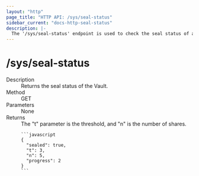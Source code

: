 ```yaml
---
layout: "http"
page_title: "HTTP API: /sys/seal-status"
sidebar_current: "docs-http-seal-status"
description: |-
  The '/sys/seal-status' endpoint is used to check the seal status of a Vault.
---
```


# /sys/seal-status

<dl>
  <dt>Description</dt>
  <dd>
    Returns the seal status of the Vault.
  </dd>

  <dt>Method</dt>
  <dd>GET</dd>

  <dt>Parameters</dt>
  <dd>
    None
  </dd>

  <dt>Returns</dt>
  <dd>
    The "t" parameter is the threshold, and "n" is the number of shares.

    ```javascript
    {
      "sealed": true,
      "t": 3,
      "n": 5,
      "progress": 2
    }
    ```

  </dd>
</dl>
